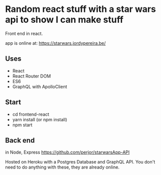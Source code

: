 # Random react stuff with a star wars api to show I can make stuff
Front end in react.

app is online at:
https://starwars.jordypereira.be/

## Uses
- React
- React Router DOM
- ES6
- GraphQL with ApolloClient

## Start
- cd frontend-react
- yarn install (or npm install)
- npm start

## Back end 
in Node, Express https://github.com/perjor/starwarsApp-API

Hosted on Heroku with a Postgres Database and GraphQL API.
You don't need to do anything with these, they are already online.

